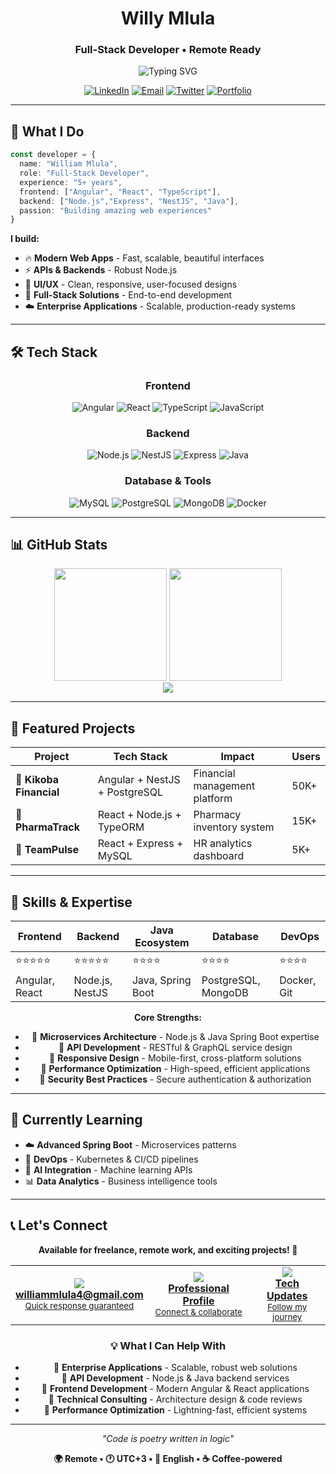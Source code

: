<div align="center">

# Willy Mlula
### Full-Stack Developer • Remote Ready

<img src="https://readme-typing-svg.herokuapp.com?font=Fira+Code&size=20&duration=2500&pause=1000&color=00D4FF&center=true&vCenter=true&width=500&lines=Angular+%7C+React+Developer;Node.js+%7C+NestJS+Expert;Java+%7C+Spring+Boot;5%2B+Years+Experience;Available+Worldwide" alt="Typing SVG" />

[![LinkedIn](https://img.shields.io/badge/LinkedIn-0077B5?style=for-the-badge&logo=linkedin&logoColor=white)](https://www.linkedin.com/in/william-mlula-341a98147/)
[![Email](https://img.shields.io/badge/Email-EA4335?style=for-the-badge&logo=gmail&logoColor=white)](mailto:williammlula4@gmail.com)
[![Twitter](https://img.shields.io/badge/Twitter-1DA1F2?style=for-the-badge&logo=twitter&logoColor=white)](https://twitter.com/ndeanka)
[![Portfolio](https://img.shields.io/badge/Portfolio-FF5722?style=for-the-badge&logo=google-chrome&logoColor=white)](#)

</div>

---

## 🚀 What I Do

```typescript
const developer = {
  name: "William Mlula",
  role: "Full-Stack Developer",
  experience: "5+ years",
  frontend: ["Angular", "React", "TypeScript"],
  backend: ["Node.js","Express", "NestJS", "Java"],
  passion: "Building amazing web experiences"
}
```

**I build:**
- 🔥 **Modern Web Apps** - Fast, scalable, beautiful interfaces
- ⚡ **APIs & Backends** - Robust Node.js  
- 🎨 **UI/UX** - Clean, responsive, user-focused designs
- 🚀 **Full-Stack Solutions** - End-to-end development
- ☁️ **Enterprise Applications** - Scalable, production-ready systems

---

## 🛠️ Tech Stack

<div align="center">

### Frontend
![Angular](https://img.shields.io/badge/Angular-DD0031?style=for-the-badge&logo=angular&logoColor=white)
![React](https://img.shields.io/badge/React-61DAFB?style=for-the-badge&logo=react&logoColor=black)
![TypeScript](https://img.shields.io/badge/TypeScript-007ACC?style=for-the-badge&logo=typescript&logoColor=white)
![JavaScript](https://img.shields.io/badge/JavaScript-F7DF1E?style=for-the-badge&logo=javascript&logoColor=black)

### Backend
![Node.js](https://img.shields.io/badge/Node.js-339933?style=for-the-badge&logo=node.js&logoColor=white)
![NestJS](https://img.shields.io/badge/NestJS-E0234E?style=for-the-badge&logo=nestjs&logoColor=white)
![Express](https://img.shields.io/badge/Express-000000?style=for-the-badge&logo=express&logoColor=white)
![Java](https://img.shields.io/badge/Java-ED8B00?style=for-the-badge&logo=openjdk&logoColor=white)

### Database & Tools
![MySQL](https://img.shields.io/badge/MySQL-00758F?style=for-the-badge&logo=mysql&logoColor=white)
![PostgreSQL](https://img.shields.io/badge/PostgreSQL-4169E1?style=for-the-badge&logo=postgresql&logoColor=white)
![MongoDB](https://img.shields.io/badge/MongoDB-47A248?style=for-the-badge&logo=mongodb&logoColor=white)
![Docker](https://img.shields.io/badge/Docker-2496ED?style=for-the-badge&logo=docker&logoColor=white)
</div>

---

## 📊 GitHub Stats

<div align="center">
  <img height="180em" src="https://github-readme-stats.vercel.app/api?username=ndeanka&show_icons=true&theme=tokyonight&hide_border=true&count_private=true" />
  <img height="180em" src="https://github-readme-stats.vercel.app/api/top-langs/?username=ndeanka&layout=compact&theme=tokyonight&hide_border=true" />
</div>

<div align="center">
  <img src="https://github-readme-streak-stats.herokuapp.com/?user=ndeanka&theme=tokyonight&hide_border=true" />
</div>

---

## 💼 Featured Projects

| Project | Tech Stack | Impact | Users |
|---------|------------|---------|-------|
| 🏦 **Kikoba Financial** | Angular + NestJS + PostgreSQL | Financial management platform | 50K+ |
| 💊 **PharmaTrack** | React + Node.js + TypeORM | Pharmacy inventory system | 15K+ |
| 👥 **TeamPulse** | React + Express + MySQL | HR analytics dashboard | 5K+ |

---

## 🌟 Skills & Expertise

<div align="center">

| Frontend | Backend | Java Ecosystem | Database | DevOps |
|----------|---------|----------------|----------|--------|
| ⭐⭐⭐⭐⭐ | ⭐⭐⭐⭐⭐ | ⭐⭐⭐⭐ | ⭐⭐⭐⭐ | ⭐⭐⭐⭐ |
| Angular, React | Node.js, NestJS | Java, Spring Boot | PostgreSQL, MongoDB | Docker, Git |

**Core Strengths:**
- 🔧 **Microservices Architecture** - Node.js & Java Spring Boot expertise
- 🎯 **API Development** - RESTful & GraphQL service design
- 📱 **Responsive Design** - Mobile-first, cross-platform solutions
- 🚀 **Performance Optimization** - High-speed, efficient applications
- 🔐 **Security Best Practices** - Secure authentication & authorization

</div>

---

## 🎯 Currently Learning

- ☁️ **Advanced Spring Boot** - Microservices patterns
- 🔄 **DevOps** - Kubernetes & CI/CD pipelines
- 🤖 **AI Integration** - Machine learning APIs
- 📊 **Data Analytics** - Business intelligence tools

---

## 📞 Let's Connect

<div align="center">

**Available for freelance, remote work, and exciting projects! 🚀**

<table>
  <tr>
    <td align="center">
      <a href="mailto:williammlula4@gmail.com">
        <img src="https://img.shields.io/badge/📧_Email-EA4335?style=for-the-badge&logo=gmail&logoColor=white"/>
        <br><b>williammlula4@gmail.com</b>
        <br><small>Quick response guaranteed</small>
      </a>
    </td>
    <td align="center">
      <a href="https://www.linkedin.com/in/william-mlula-341a98147/">
        <img src="https://img.shields.io/badge/💼_LinkedIn-0077B5?style=for-the-badge&logo=linkedin&logoColor=white"/>
        <br><b>Professional Profile</b>
        <br><small>Connect & collaborate</small>
      </a>
    </td>
    <td align="center">
      <a href="https://twitter.com/ndeanka">
        <img src="https://img.shields.io/badge/🐦_Twitter-1DA1F2?style=for-the-badge&logo=twitter&logoColor=white"/>
        <br><b>Tech Updates</b>
        <br><small>Follow my journey</small>
      </a>
    </td>
  </tr>
</table>

### 💡 What I Can Help With

- 🏢 **Enterprise Applications** - Scalable, robust web solutions
- 🔧 **API Development** - Node.js & Java backend services
- 🎨 **Frontend Development** - Modern Angular & React applications
- 👥 **Technical Consulting** - Architecture design & code reviews
- 🚀 **Performance Optimization** - Lightning-fast, efficient systems

---

*"Code is poetry written in logic"* 

**🌍 Remote • 🕐 UTC+3 • 💬 English • ☕ Coffee-powered**

</div>
